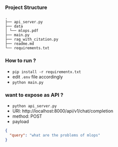 
### Project Structure

```
.
├── api_server.py
├── data
│ └── mlops.pdf
├── main.py
├── rag_with_citation.py
├── readme.md
└── requirements.txt

```
### How to run ?
- `pip install -r requirementx.txt`
- edit `.env` file accordingly
- `python main.py`

### want to expose as API ?
- `python api_server.py`
- URI: http://localhost:8000/api/v1/chat/completion
- method: POST
- payload
```json
{
  "query": "what are the problems of mlops"
}
